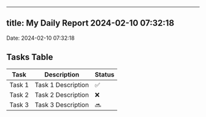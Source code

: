 
---
title: My Daily Report 2024-02-10 07:32:18
---

Date: 2024-02-10 07:32:18

## Tasks Table

| Task | Description | Status |
|------|-------------|--------|
| Task 1 | Task 1 Description | ✅ |
| Task 2 | Task 2 Description | ❌ |
| Task 3 | Task 3 Description | 🔜 |
